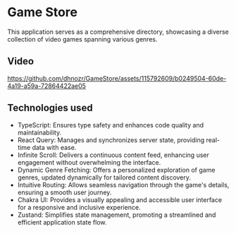 # Game Store
This application serves as a comprehensive directory, showcasing a diverse collection of video games spanning various genres.

## Video


https://github.com/dhnozr/GameStore/assets/115792609/b0249504-60de-4a19-a59a-72864422ae05





## Technologies used
- TypeScript: Ensures type safety and enhances code quality and maintainability.
- React Query: Manages and synchronizes server state, providing real-time data with ease.
- Infinite Scroll: Delivers a continuous content feed, enhancing user engagement without overwhelming the interface.
- Dynamic Genre Fetching: Offers a personalized exploration of game genres, updated dynamically for tailored content discovery.
- Intuitive Routing: Allows seamless navigation through the game's details, ensuring a smooth user journey.
- Chakra UI: Provides a visually appealing and accessible user interface for a responsive and inclusive experience.
- Zustand: Simplifies state management, promoting a streamlined and efficient application state flow.
